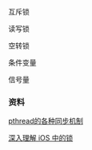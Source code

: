 互斥锁

读写锁

空转锁

条件变量

信号量



### 资料

[pthread的各种同步机制](https://casatwy.com/pthreadde-ge-chong-tong-bu-ji-zhi.html)

[深入理解 iOS 中的锁](<https://bestswifter.com/ios-lock/>)